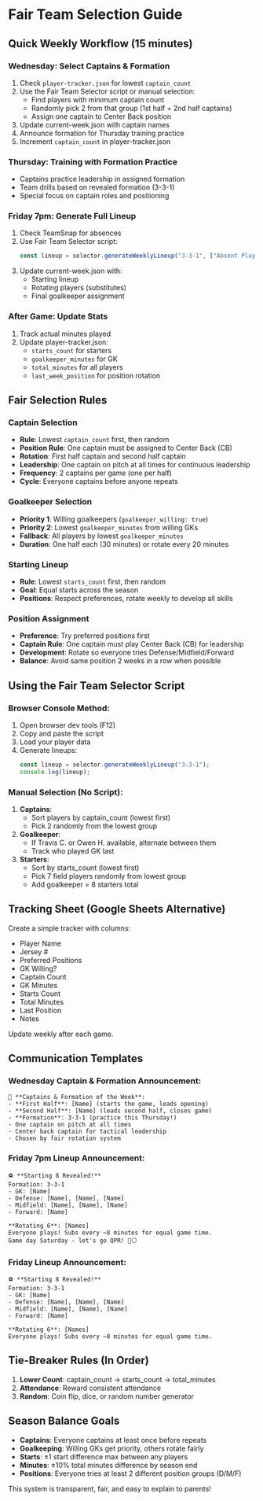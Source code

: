 # Fair Team Selection Guide

## Quick Weekly Workflow (15 minutes)

### Wednesday: Select Captains & Formation
1. Check `player-tracker.json` for lowest `captain_count`
2. Use the Fair Team Selector script or manual selection:
   - Find players with minimum captain count
   - Randomly pick 2 from that group (1st half + 2nd half captains)
   - Assign one captain to Center Back position
3. Update current-week.json with captain names
4. Announce formation for Thursday training practice
5. Increment `captain_count` in player-tracker.json

### Thursday: Training with Formation Practice
- Captains practice leadership in assigned formation
- Team drills based on revealed formation (3-3-1)
- Special focus on captain roles and positioning

### Friday 7pm: Generate Full Lineup
1. Check TeamSnap for absences
2. Use Fair Team Selector script:
   ```javascript
   const lineup = selector.generateWeeklyLineup("3-3-1", ["Absent Player"]);
   ```
3. Update current-week.json with:
   - Starting lineup
   - Rotating players (substitutes)
   - Final goalkeeper assignment

### After Game: Update Stats
1. Track actual minutes played
2. Update player-tracker.json:
   - `starts_count` for starters
   - `goalkeeper_minutes` for GK
   - `total_minutes` for all players
   - `last_week_position` for position rotation

## Fair Selection Rules

### Captain Selection
- **Rule**: Lowest `captain_count` first, then random
- **Position Rule**: One captain must be assigned to Center Back (CB)
- **Rotation**: First half captain and second half captain
- **Leadership**: One captain on pitch at all times for continuous leadership
- **Frequency**: 2 captains per game (one per half)
- **Cycle**: Everyone captains before anyone repeats

### Goalkeeper Selection
- **Priority 1**: Willing goalkeepers (`goalkeeper_willing: true`)
- **Priority 2**: Lowest `goalkeeper_minutes` from willing GKs
- **Fallback**: All players by lowest `goalkeeper_minutes`
- **Duration**: One half each (30 minutes) or rotate every 20 minutes

### Starting Lineup
- **Rule**: Lowest `starts_count` first, then random
- **Goal**: Equal starts across the season
- **Positions**: Respect preferences, rotate weekly to develop all skills

### Position Assignment
- **Preference**: Try preferred positions first
- **Captain Rule**: One captain must play Center Back (CB) for leadership
- **Development**: Rotate so everyone tries Defense/Midfield/Forward
- **Balance**: Avoid same position 2 weeks in a row when possible

## Using the Fair Team Selector Script

### Browser Console Method:
1. Open browser dev tools (F12)
2. Copy and paste the script
3. Load your player data
4. Generate lineups:
   ```javascript
   const lineup = selector.generateWeeklyLineup("3-3-1");
   console.log(lineup);
   ```

### Manual Selection (No Script):
1. **Captains**: 
   - Sort players by captain_count (lowest first)
   - Pick 2 randomly from the lowest group
2. **Goalkeeper**:
   - If Travis C. or Owen H. available, alternate between them
   - Track who played GK last
3. **Starters**:
   - Sort by starts_count (lowest first)
   - Pick 7 field players randomly from lowest group
   - Add goalkeeper = 8 starters total

## Tracking Sheet (Google Sheets Alternative)

Create a simple tracker with columns:
- Player Name
- Jersey #
- Preferred Positions
- GK Willing?
- Captain Count
- GK Minutes
- Starts Count
- Total Minutes
- Last Position
- Notes

Update weekly after each game.

## Communication Templates

### Wednesday Captain & Formation Announcement:
```
🏅 **Captains & Formation of the Week**: 
- **First Half**: [Name] (starts the game, leads opening)
- **Second Half**: [Name] (leads second half, closes game)
- **Formation**: 3-3-1 (practice this Thursday!)
- One captain on pitch at all times
- Center back captain for tactical leadership
- Chosen by fair rotation system
```

### Friday 7pm Lineup Announcement:
```
⚽ **Starting 8 Revealed!**
Formation: 3-3-1
- GK: [Name]
- Defense: [Name], [Name], [Name] 
- Midfield: [Name], [Name], [Name]
- Forward: [Name]

**Rotating 6**: [Names]
Everyone plays! Subs every ~8 minutes for equal game time.
Game day Saturday - let's go QPR! 🔵⚪
```

### Friday Lineup Announcement:
```
⚽ **Starting 8 Revealed!**
Formation: 3-3-1
- GK: [Name]
- Defense: [Name], [Name], [Name] 
- Midfield: [Name], [Name], [Name]
- Forward: [Name]

**Rotating 6**: [Names]
Everyone plays! Subs every ~8 minutes for equal game time.
```

## Tie-Breaker Rules (In Order)
1. **Lower Count**: captain_count → starts_count → total_minutes
2. **Attendance**: Reward consistent attendance
3. **Random**: Coin flip, dice, or random number generator

## Season Balance Goals
- **Captains**: Everyone captains at least once before repeats
- **Goalkeeping**: Willing GKs get priority, others rotate fairly
- **Starts**: ±1 start difference max between any players
- **Minutes**: ±10% total minutes difference by season end
- **Positions**: Everyone tries at least 2 different position groups (D/M/F)

This system is transparent, fair, and easy to explain to parents!
